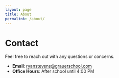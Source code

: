 ```yaml
---
layout: page
title: About
permalink: /about/
---
```


# Contact

Feel free to reach out with any questions or concerns.

- **Email**: [ryanstevens@grauerschool.com](mailto:ryanstevens@grauerschool.com)
- **Office Hours**: After school until 4:00 PM

